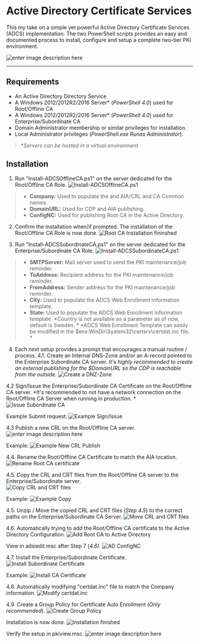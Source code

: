 Active Directory Certificate Services
===================
This my take on a simple yet powerful Active Directory Certificate Services (ADCS) implementation. 
The two PowerShell scripts provides an easy and documented process to install, configure and setup a complete two-tier PKI environment.

![enter image description here](https://raw.githubusercontent.com/PhilipHaglund/ADCS/master/images/0_PKI.png)


----------


Requirements
-------------
- An Active Directory Directory Service
- A Windows 2012/2012R2/2016 Server* (*PowerShell 4.0*) used for Root/Offline CA
- A Windows 2012/2012R2/2016 Server* (*PowerShell 4.0*) used for Enterprise/Subordinate CA
- Domain Administrator membership or similar privileges for installation.
- Local Administrator privileges (*PowerShell.exe Runas Administrator*).

> **Servers can be hosted in a virtual environment.*

Installation
-------------

 1. Run "Install-ADCSOfflineCA.ps1" on the server dedicated for the Root/Offline CA Role.
![Install-ADCSOfflineCA.ps1](https://raw.githubusercontent.com/PhilipHaglund/ADCS/master/images/1_PKI.png)
> - **Company:** Used to populate the and AIA/CRL and CA Common names.
> - **DomainURL:** Used for CDP and AIA publishing.
> - **ConfigNC:** Used for publishing Root CA in the Active Directory.


 2. Confirm the installation when/if prompted. The installation of the Root/Offline CA Role is now done.
 ![Root CA Installation fininshed](https://raw.githubusercontent.com/PhilipHaglund/ADCS/master/images/3_PKI.png)

 3. Run "Install-ADCSSubordinateCA.ps1" on the server dedicated for the Enterprise/Subordinate CA Role. ![Install-ADCSSubordinateCA.ps1](https://raw.githubusercontent.com/PhilipHaglund/ADCS/master/images/4_PKI.png)
> - **SMTPServer:** Mail server used to send the PKI maintenance/job reminder.
> - **ToAddress:** Recipient address for the PKI maintenance/job reminder.
> - **FromAddress:** Sender address for the PKI maintenance/job reminder.
> - **City:** Used to populate the ADCS Web Enrollment information template.
> - **State:** Used to populate the ADCS Web Enrollment information template.
> *Country is not available as a parameter as of now, default is Sweden. *
> *ADCS Web Enrollment Template can easily be modified in the $env:WinDir\System32\certsrv\certdat.inc file. *

 4. Each next setup provides a prompt that encourages a manual routine / process.
 4.1. Create an Internal DNS-Zone and/or an A-record pointed to the Enterprise Subordinate CA server.
 *It's highly recommended to create an external publishing for the $DomainURL so the CDP is reachable from the outside.*
![Create a DNZ-Zone](https://raw.githubusercontent.com/PhilipHaglund/ADCS/master/images/7_PKI.png)
 
 4.2 Sign/Issue the Enterprise/Subordinate CA Certificate on the Root/Offline CA server.
 *It's recommended to not have a network connection on the Root/Offline CA Server when running in production. *
![Issue Subordinate CA](https://raw.githubusercontent.com/PhilipHaglund/ADCS/master/images/8_PKI.png)

 Example Submit request:
![Example Sign/Issue](https://raw.githubusercontent.com/PhilipHaglund/ADCS/master/images/9_PKI.png)


 4.3 Publish a new CRL on the Root/Offline CA server.
![enter image description here](https://raw.githubusercontent.com/PhilipHaglund/ADCS/master/images/16_PKI.png)

 Example: 
 ![Example New CRL Publish](https://raw.githubusercontent.com/PhilipHaglund/ADCS/master/images/17_PKI.png)
 
 
 4.4. Rename the Root/Offline CA Certificate to match the AIA location.
 ![Rename Root CA certificate](https://raw.githubusercontent.com/PhilipHaglund/ADCS/master/images/18_PKI.png)

 4.5. Copy the CRL and CRT files from the Root/Offline CA server to the Enterprise/Subordinate server.  
 ![Copy CRL and CRT files](https://raw.githubusercontent.com/PhilipHaglund/ADCS/master/images/21_PKI.png)
  
  Example:
  ![Example Copy](https://raw.githubusercontent.com/PhilipHaglund/ADCS/master/images/22_PKI.png)

 4.5. Unzip / Move the copied CRL and CRT files (*Step 4.5*) to the correct paths on the Enterprise/Subordinate CA Server. 
 ![Move CRL and CRT files](https://raw.githubusercontent.com/PhilipHaglund/ADCS/master/images/23_PKI.png)
 
 4.6. Automatically trying to add the Root/Offline CA certificate to the Active Directory Configuration.
 ![Add Root CA to Active Directory](https://raw.githubusercontent.com/PhilipHaglund/ADCS/master/images/27_PKI.png)

 View in adsiedit.msc after Step 7 (*4.6)*.
 ![AD ConfigNC](https://raw.githubusercontent.com/PhilipHaglund/ADCS/master/images/28_PKI.png)

 4.7. Install the Enterprise/Subordinate Certificate.
 ![Install Subordinate Certificate](https://raw.githubusercontent.com/PhilipHaglund/ADCS/master/images/29_PKI.png)

 Example:
  ![Install CA Certificate](https://raw.githubusercontent.com/PhilipHaglund/ADCS/master/images/30_PKI.png)
 
 4.8. Automatically modifying "certdat.inc" file to match the Company information.
 ![Modify certdat.inc](https://raw.githubusercontent.com/PhilipHaglund/ADCS/master/images/32_PKI.png)

 4.9. Create a Group Policy for Certificate  Auto Enrollment (*Only recommended*).
 ![Create Group Policy](https://raw.githubusercontent.com/PhilipHaglund/ADCS/master/images/33_PKI.png)

 Installation is now done.
![Installation finished](https://raw.githubusercontent.com/PhilipHaglund/ADCS/master/images/39_PKI.png)

 Verify the setup in pkiview.msc.
 ![enter image description here](https://raw.githubusercontent.com/PhilipHaglund/ADCS/master/images/41_PKI.png)
